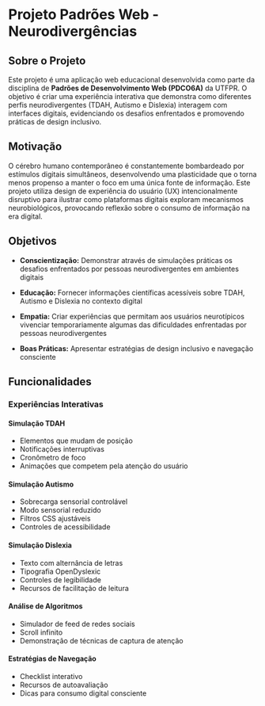 # Projeto Padrões Web - Neurodivergências

## Sobre o Projeto

Este projeto é uma aplicação web educacional desenvolvida como parte da disciplina de **Padrões de Desenvolvimento Web (PDCO6A)** da UTFPR. O objetivo é criar uma experiência interativa que demonstra como diferentes perfis neurodivergentes (TDAH, Autismo e Dislexia) interagem com interfaces digitais, evidenciando os desafios enfrentados e promovendo práticas de design inclusivo.

## Motivação

O cérebro humano contemporâneo é constantemente bombardeado por estímulos digitais simultâneos, desenvolvendo uma plasticidade que o torna menos propenso a manter o foco em uma única fonte de informação. Este projeto utiliza design de experiência do usuário (UX) intencionalmente disruptivo para ilustrar como plataformas digitais exploram mecanismos neurobiológicos, provocando reflexão sobre o consumo de informação na era digital.

## Objetivos

- **Conscientização:** Demonstrar através de simulações práticas os desafios enfrentados por pessoas neurodivergentes em ambientes digitais

- **Educação:** Fornecer informações científicas acessíveis sobre TDAH, Autismo e Dislexia no contexto digital

- **Empatia:** Criar experiências que permitam aos usuários neurotípicos vivenciar temporariamente algumas das dificuldades enfrentadas por pessoas neurodivergentes

- **Boas Práticas:** Apresentar estratégias de design inclusivo e navegação consciente

## Funcionalidades

### Experiências Interativas

#### Simulação TDAH
- Elementos que mudam de posição
- Notificações interruptivas
- Cronômetro de foco
- Animações que competem pela atenção do usuário

#### Simulação Autismo
- Sobrecarga sensorial controlável
- Modo sensorial reduzido
- Filtros CSS ajustáveis
- Controles de acessibilidade

#### Simulação Dislexia
- Texto com alternância de letras
- Tipografia OpenDyslexic
- Controles de legibilidade
- Recursos de facilitação de leitura

#### Análise de Algoritmos
- Simulador de feed de redes sociais
- Scroll infinito
- Demonstração de técnicas de captura de atenção

#### Estratégias de Navegação
- Checklist interativo
- Recursos de autoavaliação
- Dicas para consumo digital consciente
